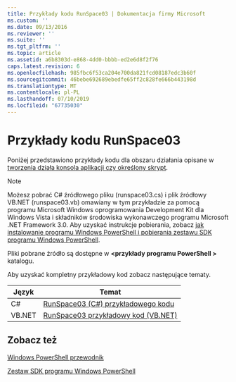 ```yaml
---
title: Przykłady kodu RunSpace03 | Dokumentacja firmy Microsoft
ms.custom: ''
ms.date: 09/13/2016
ms.reviewer: ''
ms.suite: ''
ms.tgt_pltfrm: ''
ms.topic: article
ms.assetid: a6b8303d-e868-4dd0-bbbb-ed2e6d8f2f76
caps.latest.revision: 6
ms.openlocfilehash: 985fbc6f53ca204e700da821fcd08187edc3b60f
ms.sourcegitcommit: 46bebe692689ebedfe65ff2c828fe666b443198d
ms.translationtype: MT
ms.contentlocale: pl-PL
ms.lasthandoff: 07/10/2019
ms.locfileid: "67735030"
---
```

# <a name="runspace03-code-samples"></a>Przykłady kodu RunSpace03

Poniżej przedstawiono przykłady kodu dla obszaru działania opisane w [tworzenia działa konsola aplikacji czy określony skrypt](fd).

> [!NOTE]
> Możesz pobrać C# źródłowego pliku (runspace03.cs) i plik źródłowy VB.NET (runspace03.vb) omawiany w tym przykładzie za pomocą programu Microsoft Windows oprogramowania Development Kit dla Windows Vista i składników środowiska wykonawczego programu Microsoft .NET Framework 3.0. Aby uzyskać instrukcje pobierania, zobacz [jak instalowanie programu Windows PowerShell i pobierania zestawu SDK programu Windows PowerShell](/powershell/developer/installing-the-windows-powershell-sdk).
>
> Pliki pobrane źródło są dostępne w  **\<przykłady programu PowerShell >** katalogu.

Aby uzyskać kompletny przykładowy kod zobacz następujące tematy.

|Język|Temat|
|--------------|-----------|
|C#|[RunSpace03 (C#) przykładowego kodu](./runspace03-csharp-code-sample.md)|
|VB.NET|[RunSpace03 przykładowy kod (VB.NET)](./runspace03-vb-net-code-sample.md)|

## <a name="see-also"></a>Zobacz też

[Windows PowerShell przewodnik](./windows-powershell-programmer-s-guide.md)

[Zestaw SDK programu Windows PowerShell](../windows-powershell-reference.md)